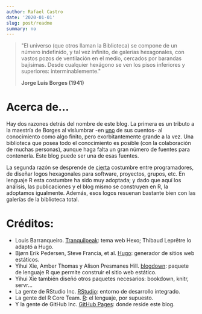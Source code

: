 ```yaml
---
author: Rafael Castro
date: '2020-01-01'
slug: post/readme
summary: no
---
```


> "El universo (que otros llaman la Biblioteca) se compone de un número indefinido, y tal vez infinito, de galerías hexagonales, con vastos pozos de ventilación en el medio, cercados por barandas bajísimas. Desde cualquier hexágono se ven los pisos inferiores y superiores: interminablemente."
>
> **Jorge Luis Borges (1941)**

# Acerca de...

Hay dos razones detrás del nombre de este blog. La primera es un tributo a la maestría de Borges al vislumbrar -en [uno](https://es.wikipedia.org/wiki/La_biblioteca_de_Babel) de sus cuentos- al conocimiento como algo finito, pero exorbitantemente grande a la vez. Una biblioteca que posea todo el conocimiento es posible (con la colaboración de muchas personas), aunque haga falta un gran número de fuentes para contenerla. Este blog puede ser una de esas fuentes.

La segunda razón se desprende de [cierta](http://hexb.in/) costumbre entre programadores, de diseñar logos hexagonales para software, proyectos, grupos, etc. En lenguaje R esta costumbre ha sido muy adoptada; y dado que aquí los análisis, las publicaciones y el blog mismo se construyen en R, la adoptamos igualmente. Además, esos logos resuenan bastante bien con las galerías de la biblioteca total.

# Créditos:

- Louis Barranqueiro. [Tranquilpeak](https://louisbarranqueiro.github.io/hexo-theme-tranquilpeak/): tema web Hexo; Thibaud Leprêtre lo adaptó a Hugo.
- Bjørn Erik Pedersen, Steve Francia, et al. [Hugo](https://gohugo.io/): generador de sitios web estáticos.
- Yihui Xie, Amber Thomas y Alison Presmanes Hill. [blogdown](https://bookdown.org/yihui/blogdown/): paquete de lenguaje R que permite construir el sitio web estático.
- Yihui Xie también diseñó otros paquetes necesarios: bookdown, knitr, servr...
- La gente de RStudio Inc. [RStudio](https://rstudio.com/): entorno de desarrollo integrado.
- La gente del R Core Team. [R](https://www.R-project.org/): el lenguaje, por supuesto.
- Y la gente de GitHub Inc. [GitHub Pages](https://pages.github.com/): donde reside este blog.

